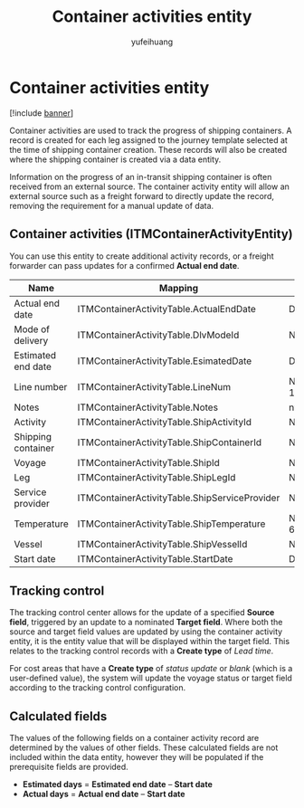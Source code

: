 ﻿---
title: Container activities entity
description: Container activities are used to track the progress of a Shipping Container. 
author: yufeihuang
ms.date: 12/16/2021
ms.topic: article
ms.search.form:
audience: Application User
ms.reviewer: kamaybac
ms.search.region: Global
ms.author: yufeihuang
ms.search.validFrom: 2021-12-16
ms.dyn365.ops.version: 10.0.25
---

# Container activities entity

[!include [banner](../includes/banner.md)]

Container activities are used to track the progress of shipping containers. A record is created for each leg assigned to the journey template selected at the time of shipping container creation. These records will also be created where the shipping container is created via a data entity.

Information on the progress of an in-transit shipping container is often received from an external source. The container activity entity will allow an external source such as a freight forward to directly update the record, removing the requirement for a manual update of data.

## Container activities (ITMContainerActivityEntity)

You can use this entity to create additional activity records, or a freight forwarder can pass updates for a confirmed **Actual end date**.

| Name | Mapping | Data type | Key | Mandatory |
|---|---|---|---|---|
| Actual end date | ITMContainerActivityTable.ActualEndDate | Datetime | No | No |
| Mode of delivery | ITMContainerActivityTable.DlvModeId | Nvarchar(10) | No | No |
| Estimated end date | ITMContainerActivityTable.EsimatedDate | Datetime | No | No |
| Line number | ITMContainerActivityTable.LineNum | Numeric(32, 16) | **Yes** | No |
| Notes | ITMContainerActivityTable.Notes | nvarchar(MAX) | No | No |
| Activity | ITMContainerActivityTable.ShipActivityId | Nvarchar(10) | No | **Yes** |
| Shipping container | ITMContainerActivityTable.ShipContainerId | Nvarchar(20) | **Yes** | **Yes** |
| Voyage | ITMContainerActivityTable.ShipId | Nvarchar(20) | **Yes** | **Yes** |
| Leg | ITMContainerActivityTable.ShipLegId | Nvarchar(20) | No | **Yes** |
| Service provider | ITMContainerActivityTable.ShipServiceProvider | Nvarchar(20) | No | No |
| Temperature | ITMContainerActivityTable.ShipTemperature | Numeric(32, 6) | No | No |
| Vessel | ITMContainerActivityTable.ShipVesselId | Nvarchar(20) | No | No |
| Start date | ITMContainerActivityTable.StartDate | Datetime | No | No |

## Tracking control

The tracking control center allows for the update of a specified **Source field**, triggered by an update to a nominated **Target field**. Where both the source and target field values are updated by using the container activity entity, it is the entity value that will be displayed within the target field. This relates to the tracking control records with a **Create type** of *Lead time*.

For cost areas that have a **Create type** of *status update* or *blank* (which is a user-defined value), the system will update the voyage status or target field according to the tracking control configuration.

## Calculated fields

The values of the following fields on a container activity record are determined by the values of other fields. These calculated fields are not included within the data entity, however they will be populated if the prerequisite fields are provided.

- **Estimated days** = **Estimated end date** – **Start date**
- **Actual days** = **Actual end date** – **Start date**

